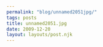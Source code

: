 ```yaml
---
permalink: "blog/unnamed2051jpg/"
tags: posts
title: unnamed2051.jpg
date: 2009-12-20
layout: layouts/post.njk
---
```


